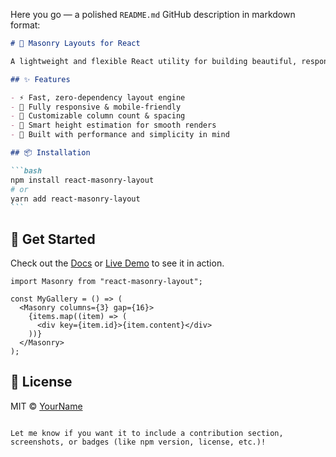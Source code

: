Here you go — a polished `README.md` GitHub description in markdown format:

````md
# 🧱 Masonry Layouts for React

A lightweight and flexible React utility for building beautiful, responsive **masonry-style layouts**. Automatically estimates item heights and distributes them into optimized columns — no dependencies, no hassle.

## ✨ Features

- ⚡ Fast, zero-dependency layout engine
- 📱 Fully responsive & mobile-friendly
- 🔧 Customizable column count & spacing
- 🧠 Smart height estimation for smooth renders
- 🌈 Built with performance and simplicity in mind

## 📦 Installation

```bash
npm install react-masonry-layout
# or
yarn add react-masonry-layout
```
````

## 🚀 Get Started

Check out the [Docs](https://your-site.com/docs) or [Live Demo](https://your-site.com/demo) to see it in action.

```tsx
import Masonry from "react-masonry-layout";

const MyGallery = () => (
  <Masonry columns={3} gap={16}>
    {items.map((item) => (
      <div key={item.id}>{item.content}</div>
    ))}
  </Masonry>
);
```

## 📄 License

MIT © [YourName](https://github.com/yourusername)

```

Let me know if you want it to include a contribution section, screenshots, or badges (like npm version, license, etc.)!
```
